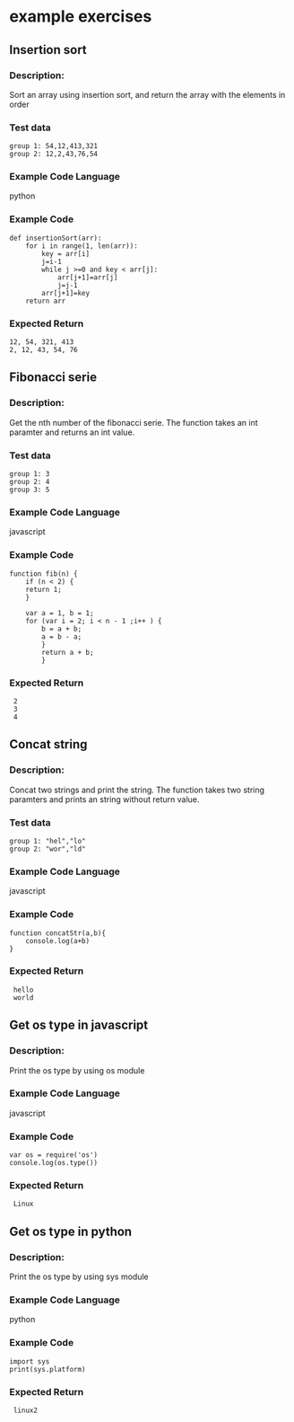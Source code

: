 # example exercises

## Insertion sort
### Description:
Sort an array using insertion sort, and return the array with the elements in order
### Test data
```
group 1: 54,12,413,321
group 2: 12,2,43,76,54
```
### Example Code Language
python
### Example Code
```
def insertionSort(arr):
    for i in range(1, len(arr)):
        key = arr[i]
        j=i-1
        while j >=0 and key < arr[j]:
            arr[j+1]=arr[j]
            j=j-1
        arr[j+1]=key
    return arr

```
### Expected Return
```
12, 54, 321, 413
2, 12, 43, 54, 76
```

## Fibonacci serie
### Description:
Get the nth number of the fibonacci serie. The function takes an int paramter and returns an int value.
### Test data
```
group 1: 3
group 2: 4
group 3: 5
```
### Example Code Language
javascript
### Example Code
```
function fib(n) { 
    if (n < 2) {
    return 1;
    }
    
    var a = 1, b = 1; 
    for (var i = 2; i < n - 1 ;i++ ) { 
        b = a + b;
        a = b - a; 
        } 
        return a + b; 
        }

```
### Expected Return
```
 2
 3
 4
```

## Concat string
### Description:
Concat two strings and print the string. The function takes two string paramters and prints an string without return value.
### Test data
```
group 1: "hel","lo"
group 2: "wor","ld"
```
### Example Code Language
javascript
### Example Code
```
function concatStr(a,b){
    console.log(a+b)
}

```
### Expected Return
```
 hello
 world
```

## Get os type in javascript
### Description:
Print the os type by using os module
### Example Code Language
javascript
### Example Code
```
var os = require('os')
console.log(os.type())

```
### Expected Return
```
 Linux
```

## Get os type in python
### Description:
Print the os type by using sys module
### Example Code Language
python
### Example Code
```
import sys
print(sys.platform)

```
### Expected Return
```
 linux2
```
